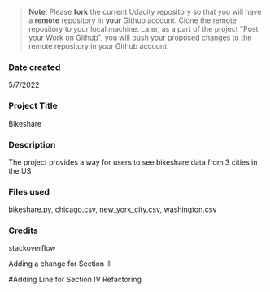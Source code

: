 >**Note**: Please **fork** the current Udacity repository so that you will have a **remote** repository in **your** Github account. Clone the remote repository to your local machine. Later, as a part of the project "Post your Work on Github", you will push your proposed changes to the remote repository in your Github account.

### Date created
5/7/2022

### Project Title
Bikeshare

### Description
The project provides a way for users to see bikeshare data from 3 cities in the US

### Files used
bikeshare.py, chicago.csv, new_york_city.csv, washington.csv

### Credits
stackoverflow

Adding a change for Section III



#Adding Line for Section IV Refactoring

